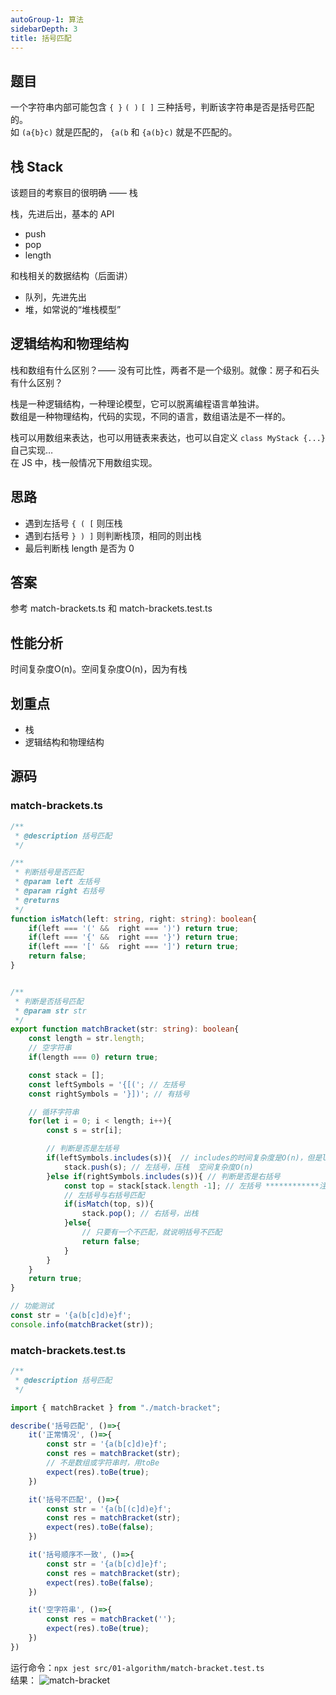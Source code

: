 ```yaml
---
autoGroup-1: 算法
sidebarDepth: 3
title: 括号匹配
---
```


## 题目

一个字符串内部可能包含 `{ }` `( )` `[ ]` 三种括号，判断该字符串是否是括号匹配的。<br>
如 `(a{b}c)` 就是匹配的， `{a(b` 和 `{a(b}c)` 就是不匹配的。

## 栈 Stack

该题目的考察目的很明确 —— 栈

栈，先进后出，基本的 API
- push
- pop
- length

和栈相关的数据结构（后面讲）
- 队列，先进先出
- 堆，如常说的“堆栈模型”

## 逻辑结构和物理结构

栈和数组有什么区别？—— 没有可比性，两者不是一个级别。就像：房子和石头有什么区别？

栈是一种逻辑结构，一种理论模型，它可以脱离编程语言单独讲。<br>
数组是一种物理结构，代码的实现，不同的语言，数组语法是不一样的。

栈可以用数组来表达，也可以用链表来表达，也可以自定义 `class MyStack {...}` 自己实现…<br>
在 JS 中，栈一般情况下用数组实现。

## 思路

- 遇到左括号 `{ ( [` 则压栈
- 遇到右括号 `} ) ]` 则判断栈顶，相同的则出栈
- 最后判断栈 length 是否为 0

## 答案

参考 match-brackets.ts 和 match-brackets.test.ts

## 性能分析
时间复杂度O(n)。空间复杂度O(n)，因为有栈

## 划重点

- 栈
- 逻辑结构和物理结构


## 源码
### match-brackets.ts
```typescript
/**
 * @description 括号匹配
 */

/**
 * 判断括号是否匹配
 * @param left 左括号
 * @param right 右括号
 * @returns 
 */
function isMatch(left: string, right: string): boolean{
    if(left === '(' &&  right === ')') return true;
    if(left === '{' &&  right === '}') return true;
    if(left === '[' &&  right === ']') return true;
    return false;    
}


/**
 * 判断是否括号匹配
 * @param str str
 */
export function matchBracket(str: string): boolean{
    const length = str.length;
    // 空字符串
    if(length === 0) return true;

    const stack = [];
    const leftSymbols = '{[('; // 左括号
    const rightSymbols = '}])'; // 有括号

    // 循环字符串
    for(let i = 0; i < length; i++){
        const s = str[i];

        // 判断是否是左括号
        if(leftSymbols.includes(s)){  // includes的时间复杂度是O(n)，但是leftSymbols是一个常量和输入没有关系。而且非常短。
            stack.push(s); // 左括号，压栈  空间复杂度O(n)
        }else if(rightSymbols.includes(s)){ // 判断是否是右括号
            const top = stack[stack.length -1]; // 左括号 ************注意此处取值
            // 左括号与右括号匹配
            if(isMatch(top, s)){
                stack.pop(); // 右括号，出栈
            }else{
                // 只要有一个不匹配，就说明括号不匹配
                return false;
            }
        }
    }
    return true;
}

// 功能测试
const str = '{a(b[c]d)e}f';
console.info(matchBracket(str));
```

### match-brackets.test.ts
```typescript
/**
 * @description 括号匹配
 */

import { matchBracket } from "./match-bracket";

describe('括号匹配', ()=>{
    it('正常情况', ()=>{
        const str = '{a(b[c]d)e}f';
        const res = matchBracket(str);
        // 不是数组或字符串时，用toBe
        expect(res).toBe(true);
    })

    it('括号不匹配', ()=>{
        const str = '{a(b[(c]d)e}f';
        const res = matchBracket(str);
        expect(res).toBe(false);
    })

    it('括号顺序不一致', ()=>{
        const str = '{a(b[c)d]e}f';
        const res = matchBracket(str);
        expect(res).toBe(false);
    })

    it('空字符串', ()=>{
        const res = matchBracket('');
        expect(res).toBe(true);
    })
})
```
运行命令：`npx jest src/01-algorithm/match-bracket.test.ts `   
结果：
 <img :src="$withBase('/algorithms/Theory/match-bracket.png')" alt="match-bracket" />
